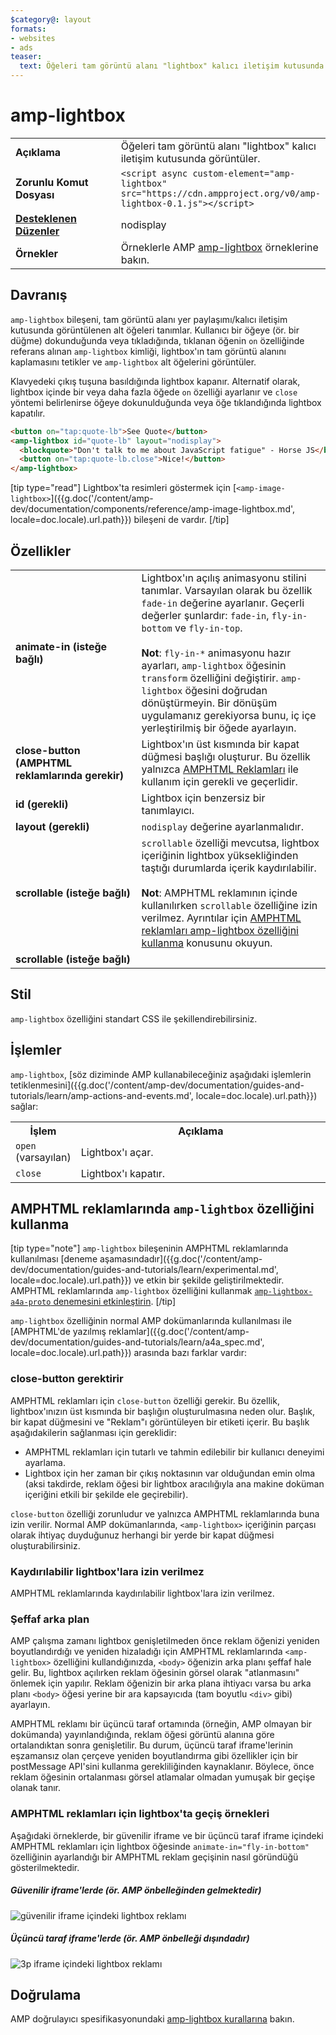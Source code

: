 ```yaml
---
$category@: layout
formats:
- websites
- ads
teaser:
  text: Öğeleri tam görüntü alanı "lightbox" kalıcı iletişim kutusunda görüntüler.
---
```




<!--
       Copyright 2016 The AMP HTML Authors. All Rights Reserved.

       Licensed under the Apache License, Version 2.0 (the "License");
     you may not use this file except in compliance with the License.
     You may obtain a copy of the License at

     http://www.apache.org/licenses/LICENSE-2.0

     Unless required by applicable law or agreed to in writing, software
     distributed under the License is distributed on an "AS-IS" BASIS,
     WITHOUT WARRANTIES OR CONDITIONS OF ANY KIND, either express or implied.
     See the License for the specific language governing permissions and
     limitations under the License.
-->

# amp-lightbox

<table>
  <tr>
    <td width="40%"><strong>Açıklama</strong></td>
    <td>Öğeleri tam görüntü alanı "lightbox" kalıcı iletişim kutusunda görüntüler.</td>
  </tr>
  <tr>
    <td width="40%"><strong>Zorunlu Komut Dosyası</strong></td>
    <td><code>&lt;script async custom-element="amp-lightbox" src="https://cdn.ampproject.org/v0/amp-lightbox-0.1.js"&gt;&lt;/script&gt;</code></td>
  </tr>
  <tr>
    <td class="col-fourty"><strong><a href="{{g.doc('/content/amp-dev/documentation/guides-and-tutorials/develop/style_and_layout/control_layout.md', locale=doc.locale).url.path}}">Desteklenen Düzenler</a></strong></td>
    <td>nodisplay</td>
  </tr>
  <tr>
    <td width="40%"><strong>Örnekler</strong></td>
    <td>Örneklerle AMP <a href="https://ampbyexample.com/components/amp-lightbox/">amp-lightbox</a> örneklerine bakın.</td>
  </tr>
</table>


## Davranış

`amp-lightbox` bileşeni, tam görüntü alanı yer paylaşımı/kalıcı iletişim kutusunda görüntülenen alt öğeleri tanımlar. Kullanıcı bir öğeye (ör. bir düğme) dokunduğunda veya tıkladığında, tıklanan öğenin `on` özelliğinde referans alınan `amp-lightbox` kimliği, lightbox'ın tam görüntü alanını kaplamasını tetikler ve `amp-lightbox` alt öğelerini görüntüler.

Klavyedeki çıkış tuşuna basıldığında lightbox kapanır. Alternatif olarak, lightbox içinde bir veya daha fazla öğede `on` özelliği ayarlanır ve `close` yöntemi belirlenirse öğeye dokunulduğunda veya öğe tıklandığında lightbox kapatılır.

```html
<button on="tap:quote-lb">See Quote</button>
<amp-lightbox id="quote-lb" layout="nodisplay">
  <blockquote>"Don't talk to me about JavaScript fatigue" - Horse JS</blockquote>
  <button on="tap:quote-lb.close">Nice!</button>
</amp-lightbox>
```

[tip type="read"]
Lightbox'ta resimleri göstermek için [`<amp-image-lightbox>`]({{g.doc('/content/amp-dev/documentation/components/reference/amp-image-lightbox.md', locale=doc.locale).url.path}}) bileşeni de vardır.
[/tip]

## Özellikler

<table>
  <tr>
    <td width="40%"><strong>animate-in (isteğe bağlı)</strong></td>
    <td>Lightbox'ın açılış animasyonu stilini tanımlar. Varsayılan olarak bu özellik <code>fade-in</code> değerine ayarlanır. Geçerli değerler şunlardır: <code>fade-in</code>, <code>fly-in-bottom</code> ve <code>fly-in-top</code>.
      <br><br>
        <strong>Not</strong>: <code>fly-in-*</code> animasyonu hazır ayarları, <code>amp-lightbox</code> öğesinin <code>transform</code> özelliğini değiştirir. <code>amp-lightbox</code> öğesini doğrudan dönüştürmeyin. Bir dönüşüm uygulamanız gerekiyorsa bunu, iç içe yerleştirilmiş bir öğede ayarlayın.</td>
      </tr>
      <tr>
        <td width="40%"><strong>close-button (AMPHTML reklamlarında gerekir)</strong></td>
        <td>Lightbox'ın üst kısmında bir kapat düğmesi başlığı oluşturur. Bu özellik yalnızca <a href="#a4a">AMPHTML Reklamları</a> ile kullanım için gerekli ve geçerlidir.</td>
      </tr>
      <tr>
        <td width="40%"><strong>id (gerekli)</strong></td>
        <td>Lightbox için benzersiz bir tanımlayıcı.</td>
      </tr>
      <tr>
        <td width="40%"><strong>layout (gerekli)</strong></td>
        <td><code>nodisplay</code> değerine ayarlanmalıdır.</td>
      </tr>
      <tr>
        <td width="40%"><strong>scrollable (isteğe bağlı)</strong></td>
        <td><code>scrollable</code> özelliği mevcutsa, lightbox içeriğinin lightbox yüksekliğinden taştığı durumlarda içerik kaydırılabilir.
          <br><br>
            <strong>Not</strong>: AMPHTML reklamının içinde <code><amp-lightbox></code> kullanılırken <code>scrollable</code> özelliğine izin verilmez. Ayrıntılar için <a href="#a4a">AMPHTML reklamları amp-lightbox özelliğini kullanma</a> konusunu okuyun.</td>
          </tr>
          <tr>
            <td width="40%"><strong>scrollable (isteğe bağlı)</strong></td>
            <td></td>
          </tr>
        </table>

## Stil

`amp-lightbox` özelliğini standart CSS ile şekillendirebilirsiniz.

## İşlemler

`amp-lightbox`, [söz diziminde AMP kullanabileceğiniz aşağıdaki işlemlerin tetiklenmesini]({{g.doc('/content/amp-dev/documentation/guides-and-tutorials/learn/amp-actions-and-events.md', locale=doc.locale).url.path}}) sağlar:

<table>
  <tr>
    <th width="20%">İşlem</th>
    <th>Açıklama</th>
  </tr>
  <tr>
    <td><code>open</code> (varsayılan)</td>
    <td>Lightbox'ı açar.</td>
  </tr>
  <tr>
    <td><code>close</code></td>
    <td>Lightbox'ı kapatır.</td>
  </tr>
</table>

## <a id="a4a"></a> AMPHTML reklamlarında `amp-lightbox` özelliğini kullanma

[tip type="note"]
`amp-lightbox` bileşeninin AMPHTML reklamlarında kullanılması [deneme aşamasındadır]({{g.doc('/content/amp-dev/documentation/guides-and-tutorials/learn/experimental.md', locale=doc.locale).url.path}}) ve etkin bir şekilde geliştirilmektedir. AMPHTML reklamlarında `amp-lightbox` özelliğini kullanmak [`amp-lightbox-a4a-proto` denemesini etkinleştirin](http://cdn.ampproject.org/experiments.html).
[/tip]

`amp-lightbox` özelliğinin normal AMP dokümanlarında kullanılması ile [AMPHTML'de yazılmış reklamlar]({{g.doc('/content/amp-dev/documentation/guides-and-tutorials/learn/a4a_spec.md', locale=doc.locale).url.path}}) arasında bazı farklar vardır:

### close-button gerektirir

AMPHTML reklamları için `close-button` özelliği gerekir. Bu özellik, lightbox'ınızın üst kısmında bir başlığın oluşturulmasına neden olur. Başlık, bir kapat düğmesini ve "Reklam"ı görüntüleyen bir etiketi içerir. Bu başlık aşağıdakilerin sağlanması için gereklidir:

* AMPHTML reklamları için tutarlı ve tahmin edilebilir bir kullanıcı deneyimi ayarlama.
* Lightbox için her zaman bir çıkış noktasının var olduğundan emin olma (aksi takdirde, reklam öğesi bir lightbox aracılığıyla ana makine doküman içeriğini etkili bir şekilde ele geçirebilir).

`close-button` özelliği zorunludur ve yalnızca AMPHTML reklamlarında buna izin verilir. Normal AMP dokümanlarında, `<amp-lightbox>` içeriğinin parçası olarak ihtiyaç duyduğunuz herhangi bir yerde bir kapat düğmesi oluşturabilirsiniz.

### Kaydırılabilir lightbox'lara izin verilmez

AMPHTML reklamlarında kaydırılabilir lightbox'lara izin verilmez.

### Şeffaf arka plan

AMP çalışma zamanı lightbox genişletilmeden önce reklam öğenizi yeniden boyutlandırdığı ve yeniden hizaladığı için AMPHTML reklamlarında `<amp-lightbox>` özelliğini kullandığınızda, `<body>` öğenizin arka planı şeffaf hale gelir. Bu, lightbox açılırken reklam öğesinin görsel olarak "atlanmasını" önlemek için yapılır. Reklam öğenizin bir arka plana ihtiyacı varsa bu arka planı `<body>` öğesi yerine bir ara kapsayıcıda (tam boyutlu `<div>` gibi) ayarlayın.

AMPHTML reklamı bir üçüncü taraf ortamında (örneğin, AMP olmayan bir dokümanda) yayınlandığında, reklam öğesi görüntü alanına göre ortalandıktan sonra genişletilir. Bu durum, üçüncü taraf iframe'lerinin eşzamansız olan çerçeve yeniden boyutlandırma gibi özellikler için bir postMessage API'sini kullanma gerekliliğinden kaynaklanır. Böylece, önce reklam öğesinin ortalanması görsel atlamalar olmadan yumuşak bir geçişe olanak tanır.

### AMPHTML reklamları için lightbox'ta geçiş örnekleri

Aşağıdaki örneklerde, bir güvenilir iframe ve bir üçüncü taraf iframe içindeki AMPHTML reklamları için lightbox öğesinde `animate-in="fly-in-bottom"` özelliğinin ayarlandığı bir AMPHTML reklam geçişinin nasıl göründüğü gösterilmektedir.

##### Güvenilir iframe'lerde (ör. AMP önbelleğinden gelmektedir)

<amp-img alt="güvenilir iframe içindeki lightbox reklamı" width="360" height="480" src="https://github.com/ampproject/amphtml/raw/master/spec/img/lightbox-ad-fie.gif" layout="fixed">
  <noscript>
    <img alt="güvenilir iframe içindeki lightbox reklamı" src="../../spec/img/lightbox-ad-fie.gif">
    </noscript>
  </amp-img>

##### Üçüncü taraf iframe'lerde (ör. AMP önbelleği dışındadır)

<amp-img alt="3p iframe içindeki lightbox reklamı" width="360" height="480" src="https://github.com/ampproject/amphtml/raw/master/spec/img/lightbox-ad-3p.gif" layout="fixed">
  <noscript>
    <img alt="3p iframe içindeki lightbox reklamı" src="../../spec/img/lightbox-ad-3p.gif">
    </noscript>
  </amp-img>

## Doğrulama

AMP doğrulayıcı spesifikasyonundaki [amp-lightbox kurallarına](https://github.com/ampproject/amphtml/blob/master/extensions/amp-lightbox/validator-amp-lightbox.protoascii) bakın.
